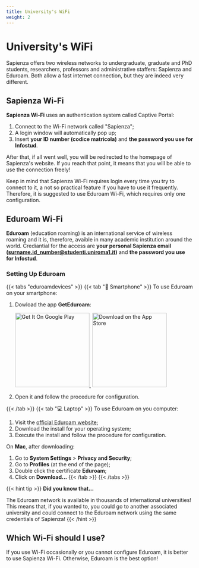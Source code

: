 ```yaml
---
title: University's WiFi
weight: 2
---
```


# University's WiFi

Sapienza offers two wireless networks to undergraduate, graduate and PhD students, researchers, professors and administrative staffers: Sapienza and Eduroam. Both allow a fast internet connection, but they are indeed very different.

## Sapienza Wi-Fi
**Sapienza Wi-Fi** uses an authentication system called Captive Portal:
1. Connect to the Wi-Fi network called "Sapienza";
2. A login window will automatically pop up;
3. Insert **your ID number (codice matricola)** and **the password you use for Infostud**.

After that, if all went well, you will be redirected to the homepage of Sapienza's website. If you reach that point, it means that you will be able to use the connection freely!

Keep in mind that Sapienza Wi-Fi requires login every time you try to connect to it, a not so practical feature if you have to use it frequently. Therefore, it is suggested to use Eduroam Wi-Fi, which requires only one configuration.

## Eduroam Wi-Fi
**Eduroam** (education roaming) is an international service of wireless roaming and it is, therefore, avaible in many academic institution around the world.
Crediantial for the access are **your personal Sapienza email (surname.id_number@studenti.uniroma1.it)** and **the password you use for Infostud**.

### Setting Up Eduroam
{{< tabs "eduroamdevices" >}}
{{< tab "📱 Smartphone" >}}
To use Eduroam on your smartphone:
1. Dowload the app **GetEduroam**:
    <p><a href="https://play.google.com/store/apps/details?id=app.eduroam.geteduroam" target="_blank" rel="attachment noopener wp-att-35892"><img loading="lazy" decoding="async" src="https://i.imgur.com/lMuV9nw.png" alt="Get It On Google Play" width="200">&nbsp;</a> <a href="https://apps.apple.com/no/app/geteduroam/id1504076137" rel="attachment wp-att-35894"><img loading="lazy" decoding="async" src="https://i.imgur.com/EhmxDtk.png" alt="Download on the App Store" width="200"></a>
2. Open it and follow the procedure for configuration.

{{< /tab >}}
{{< tab "💻 Laptop" >}}
To use Eduroam on you computer:
1. Visit the [official Eduroam website](https://cat.eduroam.org);
2. Download the install for your operating system;
3. Execute the install and follow the procedure for configuration.

On **Mac**, after downloading:
1. Go to **System Settings** > **Privacy and Security**;
2. Go to **Profiles** (at the end of the page);
3. Double click the certificate **Eduroam**;
4. Click on **Download...**
{{< /tab >}}
{{< /tabs >}}

{{< hint tip >}}
<i class="fa-solid fa-lightbulb" style="color: #238636;"></i> **Did you know that...**

The Eduroam network is available in thousands of international universities! This means that, if you wanted to, you could go to another associated university and could connect to the Eduroam network using the same credentials of Sapienza!
{{< /hint >}}

## Which Wi-Fi should I use?
If you use Wi-Fi occasionally or you cannot configure Eduroam, it is better to use Sapienza Wi-Fi. Otherwise, Eduroam is the best option!
